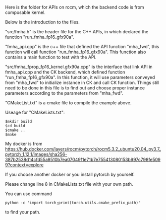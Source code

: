 Here is the folder for APIs on rocm, which the backend code is from composable kernel.

Below is the introduction to the files.

"src/fmha.h" is the header file for the C++ APIs, in which declared the  function "run_fmha_fp16_gfx90a".

"fmha_api.cpp" is the c++ file that defined the API function "mha_fwd", this function will call function "run_fmha_fp16_gfx90a". This function also contains a main function to test with the API.

"src/fmha_fprop_fp16_kernel.gfx90a.cpp" is the interface that link API in fmha_api.cpp and the CK backend, which defined function "run_fmha_fp16_gfx90a". In this function, it will use parameters conveyed from "mha_fwd" to initialize instance in CK and call CK function. Things still need to be done in this file is to find out and choose proper instance parameters according to the parameters from "mha_fwd".

"CMakeList.txt" is a cmake file to compile the example above.

Useage for "CMakeLists.txt": 
```
$mkdir build
$cd build
$cmake ..
$make
```

My docker is from https://hub.docker.com/layers/rocm/pytorch/rocm5.3.2_ubuntu20.04_py3.7_pytorch_1.12.1/images/sha256-387b2538d14cfd55a9510b7ea07049f1e71b7e755413080153b997c798fe5099?context=explore

If you choose another docker or you install pytorch by yourself.

Please change line 8 in CMakeLists.txt file with your own path.

You can use command
``` 
python -c 'import torch;print(torch.utils.cmake_prefix_path)'
```
to find your path.


